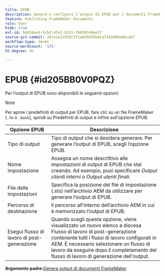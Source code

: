 ```yaml
---
title: EPUB
description: Genera e configura l’output di EPUB per i documenti FrameMaker in AEM Guides.
feature: Publishing FrameMaker Documents
role: User
hide: true
exl-id: b8d16ae9-5cbd-4fa1-b231-f06307e8ee17
source-git-commit: 26fa1e52920c1f1abd5655b9ca7341600a9bca67
workflow-type: tm+mt
source-wordcount: '175'
ht-degree: 4%

---
```


# EPUB {#id205BB0V0PQZ}

Per l’output di EPUB sono disponibili le seguenti opzioni:

>[!NOTE]
>
> Per aprire i predefiniti di output per EPUB, fare clic su un file FrameMaker \(`.fm` o `.book`\), quindi su Predefiniti di output e infine sull&#39;opzione EPUB.

| Opzione EPUB | Descrizione |
|-----------|-----------|
| Tipo di output | Tipo di output che si desidera generare. Per generare l’output di EPUB, scegli l’opzione EPUB. |
| Nome impostazione | Assegna un nome descrittivo alle impostazioni di output di EPUB che stai creando. Ad esempio, puoi specificare *Output clienti interni* o *Output utenti finali*. |
| File delle impostazioni | Specifica la posizione del file di impostazione \(.sts\) nell’archivio AEM da utilizzare per generare l’output di EPUB. |
| Percorso di destinazione | Il percorso all’interno dell’archivio AEM in cui è memorizzato l’output di EPUB. |
| Esegui flusso di lavoro di post-generazione | Quando scegli questa opzione, viene visualizzato un nuovo elenco a discesa Flusso di lavoro di post-generazione contenente tutti i flussi di lavoro configurati in AEM. È necessario selezionare un flusso di lavoro da eseguire dopo il completamento del flusso di lavoro di generazione dell&#39;output. |

**Argomento padre:**&#x200B;[&#x200B; Genera output di documenti FrameMaker](fm-output-generatation.md)
